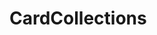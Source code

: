 # CardCollections   

<script src="https://unpkg.com/@stoplight/elements/web-components.min.js"></script>
<link rel="stylesheet" href="https://unpkg.com/@stoplight/elements/styles.min.css">

<elements-api
  apiDescriptionUrl="CardCollections.yaml"
  layout="sidebar"
  router="hash"
  hideTryIt="false"
  hideSchemas="false"
  hideInternal="false"
/>